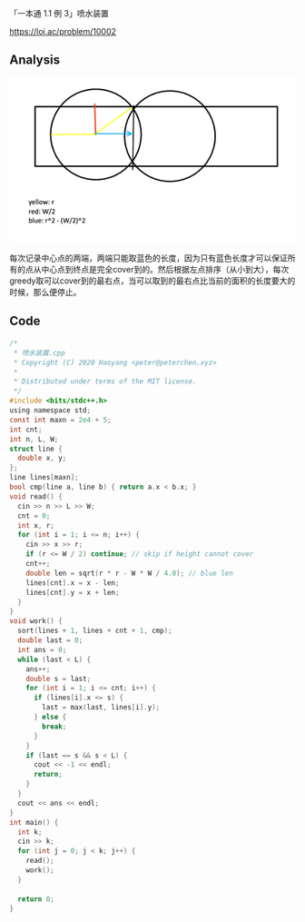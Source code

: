 「一本通 1.1 例 3」喷水装置

https://loj.ac/problem/10002

## Analysis

![Screen Shot 2020-05-22 at 4.58.19 PM.png](resources/572637276F3659D8A4369BF5B8DD6655.png)

每次记录中心点的两端，两端只能取蓝色的长度，因为只有蓝色长度才可以保证所有的点从中心点到终点是完全cover到的。然后根据左点排序（从小到大），每次greedy取可以cover到的最右点，当可以取到的最右点比当前的面积的长度要大的时候，那么便停止。

## Code

```c
/*
 * 喷水装置.cpp
 * Copyright (C) 2020 Haoyang <peter@peterchen.xyz>
 *
 * Distributed under terms of the MIT license.
 */
#include <bits/stdc++.h>
using namespace std;
const int maxn = 2e4 + 5;
int cnt;
int n, L, W;
struct line {
  double x, y;
};
line lines[maxn];
bool cmp(line a, line b) { return a.x < b.x; }
void read() {
  cin >> n >> L >> W;
  cnt = 0;
  int x, r;
  for (int i = 1; i <= n; i++) {
    cin >> x >> r;
    if (r <= W / 2) continue; // skip if height cannot cover
    cnt++;
    double len = sqrt(r * r - W * W / 4.0); // blue len 
    lines[cnt].x = x - len;
    lines[cnt].y = x + len;
  }
}
void work() {
  sort(lines + 1, lines + cnt + 1, cmp);
  double last = 0;
  int ans = 0;
  while (last < L) {
    ans++;
    double s = last;
    for (int i = 1; i <= cnt; i++) {
      if (lines[i].x <= s) {
        last = max(last, lines[i].y);
      } else {
        break;
      }
    }
    if (last == s && s < L) {
      cout << -1 << endl;
      return;
    }
  }
  cout << ans << endl;
}
int main() {
  int k;
  cin >> k;
  for (int j = 0; j < k; j++) {
    read();
    work();
  }

  return 0;
}

```

